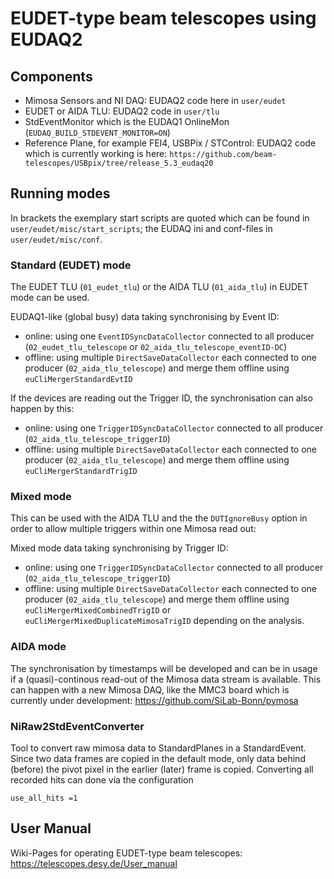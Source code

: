 # EUDET-type beam telescopes using EUDAQ2

## Components

- Mimosa Sensors and NI DAQ: EUDAQ2 code here in ```user/eudet```
- EUDET or AIDA TLU: EUDAQ2 code in ```user/tlu```
- StdEventMonitor which is the EUDAQ1 OnlineMon (```EUDAQ_BUILD_STDEVENT_MONITOR=ON```)
- Reference Plane, for example FEI4, USBPix / STControl: EUDAQ2 code which is currently working is here: ```https://github.com/beam-telescopes/USBpix/tree/release_5.3_eudaq20```
## Running modes

In brackets the exemplary start scripts are quoted which can be found in ```user/eudet/misc/start_scripts```; the EUDAQ ini and conf-files in ```user/eudet/misc/conf```.

### Standard (EUDET) mode

The EUDET TLU (```01_eudet_tlu```) or the AIDA TLU (```01_aida_tlu```) in EUDET mode can be used.

EUDAQ1-like (global busy) data taking synchronising by Event ID:
- online: using one ```EventIDSyncDataCollector``` connected to all producer (```02_eudet_tlu_telescope``` or ```02_aida_tlu_telescope_eventID-DC```)
- offline: using multiple ```DirectSaveDataCollector``` each connected to one producer (```02_aida_tlu_telescope```) and merge them offline using ```euCliMergerStandardEvtID```

If the devices are reading out the Trigger ID, the synchronisation can also happen by this:
- online: using one ```TriggerIDSyncDataCollector``` connected to all producer (```02_aida_tlu_telescope_triggerID```) 
- offline: using multiple ```DirectSaveDataCollector``` each connected to one producer (```02_aida_tlu_telescope```) and merge them offline using ```euCliMergerStandardTrigID```

### Mixed mode

This can be used with the AIDA TLU and the the ```DUTIgnoreBusy``` option in order to allow multiple triggers within one Mimosa read out:

Mixed mode data taking synchronising by Trigger ID:
- online: using one ```TriggerIDSyncDataCollector``` connected to all producer (```02_aida_tlu_telescope_triggerID```)
- offline: using multiple ```DirectSaveDataCollector``` each connected to one producer (```02_aida_tlu_telescope```) and merge them offline using ```euCliMergerMixedCombinedTrigID``` or ```euCliMergerMixedDuplicateMimosaTrigID``` depending on the analysis.

### AIDA mode

The synchronisation by timestamps will be developed and can be in usage if a (quasi)-continous read-out of the Mimosa data stream is available. 
This can happen with a new Mimosa DAQ, like the MMC3 board which is currently under development: https://github.com/SiLab-Bonn/pymosa


### NiRaw2StdEventConverter
Tool to convert raw mimosa data to StandardPlanes in a StandardEvent. Since
two data frames are copied in the default mode, only data behind (before) the pivot
pixel in the earlier (later) frame is copied. Converting all recorded hits can
done via the configuration
```
use_all_hits =1
```
## User Manual

Wiki-Pages for operating EUDET-type beam telescopes: https://telescopes.desy.de/User_manual

